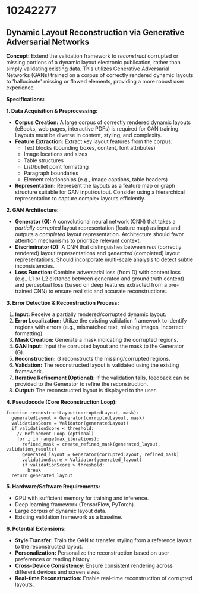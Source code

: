 # 10242277

## Dynamic Layout Reconstruction via Generative Adversarial Networks

**Concept:** Extend the validation framework to *reconstruct* corrupted or missing portions of a dynamic layout electronic publication, rather than simply validating existing data. This utilizes Generative Adversarial Networks (GANs) trained on a corpus of correctly rendered dynamic layouts to 'hallucinate' missing or flawed elements, providing a more robust user experience.

**Specifications:**

**1. Data Acquisition & Preprocessing:**

*   **Corpus Creation:**  A large corpus of correctly rendered dynamic layouts (eBooks, web pages, interactive PDFs) is required for GAN training. Layouts must be diverse in content, styling, and complexity.
*   **Feature Extraction:** Extract key layout features from the corpus:
    *   Text blocks (bounding boxes, content, font attributes)
    *   Image locations and sizes
    *   Table structures
    *   List/bullet point formatting
    *   Paragraph boundaries
    *   Element relationships (e.g., image captions, table headers)
*   **Representation:** Represent the layouts as a feature map or graph structure suitable for GAN input/output.  Consider using a hierarchical representation to capture complex layouts efficiently.

**2. GAN Architecture:**

*   **Generator (G):** A convolutional neural network (CNN) that takes a *partially corrupted* layout representation (feature map) as input and outputs a *completed* layout representation. Architecture should favor attention mechanisms to prioritize relevant context.
*   **Discriminator (D):** A CNN that distinguishes between *real* (correctly rendered) layout representations and *generated* (completed) layout representations.  Should incorporate multi-scale analysis to detect subtle inconsistencies.
*   **Loss Function:**  Combine adversarial loss (from D) with content loss (e.g., L1 or L2 distance between generated and ground truth content) and perceptual loss (based on deep features extracted from a pre-trained CNN) to ensure realistic and accurate reconstructions.

**3. Error Detection & Reconstruction Process:**

1.  **Input:** Receive a partially rendered/corrupted dynamic layout.
2.  **Error Localization:** Utilize the existing validation framework to identify regions with errors (e.g., mismatched text, missing images, incorrect formatting).
3.  **Mask Creation:** Generate a mask indicating the corrupted regions.
4.  **GAN Input:** Input the corrupted layout and the mask to the Generator (G).
5.  **Reconstruction:** G reconstructs the missing/corrupted regions.
6.  **Validation:**  The reconstructed layout is validated using the existing framework.
7.  **Iterative Refinement (Optional):** If the validation fails, feedback can be provided to the Generator to refine the reconstruction.
8.  **Output:**  The reconstructed layout is displayed to the user.

**4. Pseudocode (Core Reconstruction Loop):**

```
function reconstructLayout(corruptedLayout, mask):
  generatedLayout = Generator(corruptedLayout, mask)
  validationScore = Validator(generatedLayout)
  if validationScore < threshold:
    // Refinement Loop (optional)
    for i in range(max_iterations):
      refined_mask = create_refined_mask(generated_layout, validation_results)
      generated_layout = Generator(corruptedLayout, refined_mask)
      validationScore = Validator(generated_layout)
      if validationScore > threshold:
        break
  return generated_layout
```

**5. Hardware/Software Requirements:**

*   GPU with sufficient memory for training and inference.
*   Deep learning framework (TensorFlow, PyTorch).
*   Large corpus of dynamic layout data.
*   Existing validation framework as a baseline.

**6. Potential Extensions:**

*   **Style Transfer:**  Train the GAN to transfer styling from a reference layout to the reconstructed layout.
*   **Personalization:**  Personalize the reconstruction based on user preferences or reading history.
*   **Cross-Device Consistency:** Ensure consistent rendering across different devices and screen sizes.
*   **Real-time Reconstruction:**  Enable real-time reconstruction of corrupted layouts.